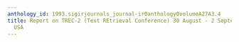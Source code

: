 ```yaml
---
anthology_id: 1993.sigirjournals_journal-ir0anthology0volumeA27A3.4
title: Report on TREC-2 (Text REtrieval Conference) 30 August - 2 September, Gaithersburg,
  USA
---
```

